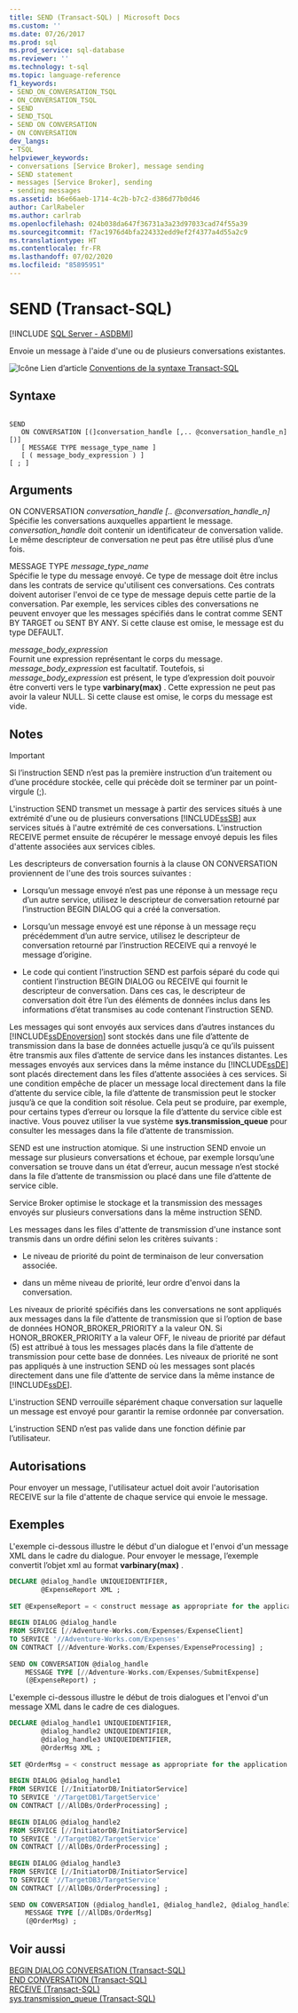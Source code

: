 ```yaml
---
title: SEND (Transact-SQL) | Microsoft Docs
ms.custom: ''
ms.date: 07/26/2017
ms.prod: sql
ms.prod_service: sql-database
ms.reviewer: ''
ms.technology: t-sql
ms.topic: language-reference
f1_keywords:
- SEND_ON_CONVERSATION_TSQL
- ON_CONVERSATION_TSQL
- SEND
- SEND_TSQL
- SEND ON CONVERSATION
- ON CONVERSATION
dev_langs:
- TSQL
helpviewer_keywords:
- conversations [Service Broker], message sending
- SEND statement
- messages [Service Broker], sending
- sending messages
ms.assetid: b6e66aeb-1714-4c2b-b7c2-d386d77b0d46
author: CarlRabeler
ms.author: carlrab
ms.openlocfilehash: 024b038da647f36731a3a23d97033cad74f55a39
ms.sourcegitcommit: f7ac1976d4bfa224332edd9ef2f4377a4d55a2c9
ms.translationtype: HT
ms.contentlocale: fr-FR
ms.lasthandoff: 07/02/2020
ms.locfileid: "85895951"
---
```

# <a name="send-transact-sql"></a>SEND (Transact-SQL)
[!INCLUDE [SQL Server - ASDBMI](../../includes/applies-to-version/sql-asdbmi.md)]

Envoie un message à l'aide d'une ou de plusieurs conversations existantes.  
  
![Icône Lien d’article](../../database-engine/configure-windows/media/topic-link.gif "Icône Lien d’article") [Conventions de la syntaxe Transact-SQL](../../t-sql/language-elements/transact-sql-syntax-conventions-transact-sql.md)  
  
## <a name="syntax"></a>Syntaxe  
  
```syntaxsql
  
SEND  
   ON CONVERSATION [(]conversation_handle [,.. @conversation_handle_n][)]  
   [ MESSAGE TYPE message_type_name ]  
   [ ( message_body_expression ) ]  
[ ; ]  
```  
  
## <a name="arguments"></a>Arguments  
ON CONVERSATION *conversation_handle [.. @conversation_handle_n]*  
Spécifie les conversations auxquelles appartient le message. *conversation_handle* doit contenir un identificateur de conversation valide. Le même descripteur de conversation ne peut pas être utilisé plus d’une fois.  
  
MESSAGE TYPE *message_type_name*  
Spécifie le type du message envoyé. Ce type de message doit être inclus dans les contrats de service qu'utilisent ces conversations. Ces contrats doivent autoriser l'envoi de ce type de message depuis cette partie de la conversation. Par exemple, les services cibles des conversations ne peuvent envoyer que les messages spécifiés dans le contrat comme SENT BY TARGET ou SENT BY ANY. Si cette clause est omise, le message est du type DEFAULT.  
  
*message_body_expression*  
Fournit une expression représentant le corps du message. *message_body_expression* est facultatif. Toutefois, si *message_body_expression* est présent, le type d’expression doit pouvoir être converti vers le type **varbinary(max)** . Cette expression ne peut pas avoir la valeur NULL. Si cette clause est omise, le corps du message est vide.  
  
## <a name="remarks"></a>Notes  
  
> [!IMPORTANT]  
>  Si l’instruction SEND n’est pas la première instruction d’un traitement ou d’une procédure stockée, celle qui précède doit se terminer par un point-virgule (;).  
  
L'instruction SEND transmet un message à partir des services situés à une extrémité d'une ou de plusieurs conversations [!INCLUDE[ssSB](../../includes/sssb-md.md)] aux services situés à l'autre extrémité de ces conversations. L'instruction RECEIVE permet ensuite de récupérer le message envoyé depuis les files d'attente associées aux services cibles.  
  
Les descripteurs de conversation fournis à la clause ON CONVERSATION proviennent de l'une des trois sources suivantes :  
  
- Lorsqu’un message envoyé n’est pas une réponse à un message reçu d’un autre service, utilisez le descripteur de conversation retourné par l’instruction BEGIN DIALOG qui a créé la conversation.  
  
- Lorsqu’un message envoyé est une réponse à un message reçu précédemment d’un autre service, utilisez le descripteur de conversation retourné par l’instruction RECEIVE qui a renvoyé le message d’origine.  
  
- Le code qui contient l’instruction SEND est parfois séparé du code qui contient l’instruction BEGIN DIALOG ou RECEIVE qui fournit le descripteur de conversation. Dans ces cas, le descripteur de conversation doit être l’un des éléments de données inclus dans les informations d’état transmises au code contenant l’instruction SEND.  
  
Les messages qui sont envoyés aux services dans d’autres instances du [!INCLUDE[ssDEnoversion](../../includes/ssdenoversion-md.md)] sont stockés dans une file d’attente de transmission dans la base de données actuelle jusqu’à ce qu’ils puissent être transmis aux files d’attente de service dans les instances distantes. Les messages envoyés aux services dans la même instance du [!INCLUDE[ssDE](../../includes/ssde-md.md)] sont placés directement dans les files d’attente associées à ces services. Si une condition empêche de placer un message local directement dans la file d’attente du service cible, la file d’attente de transmission peut le stocker jusqu’à ce que la condition soit résolue. Cela peut se produire, par exemple, pour certains types d’erreur ou lorsque la file d’attente du service cible est inactive. Vous pouvez utiliser la vue système **sys.transmission_queue** pour consulter les messages dans la file d’attente de transmission.  
  
SEND est une instruction atomique. Si une instruction SEND envoie un message sur plusieurs conversations et échoue, par exemple lorsqu’une conversation se trouve dans un état d’erreur, aucun message n’est stocké dans la file d’attente de transmission ou placé dans une file d’attente de service cible.  
  
Service Broker optimise le stockage et la transmission des messages envoyés sur plusieurs conversations dans la même instruction SEND.  
  
Les messages dans les files d'attente de transmission d'une instance sont transmis dans un ordre défini selon les critères suivants :  
  
- Le niveau de priorité du point de terminaison de leur conversation associée.  
  
- dans un même niveau de priorité, leur ordre d'envoi dans la conversation.  
  
Les niveaux de priorité spécifiés dans les conversations ne sont appliqués aux messages dans la file d’attente de transmission que si l’option de base de données HONOR_BROKER_PRIORITY a la valeur ON. Si HONOR_BROKER_PRIORITY a la valeur OFF, le niveau de priorité par défaut (5) est attribué à tous les messages placés dans la file d’attente de transmission pour cette base de données. Les niveaux de priorité ne sont pas appliqués à une instruction SEND où les messages sont placés directement dans une file d’attente de service dans la même instance de [!INCLUDE[ssDE](../../includes/ssde-md.md)].  
  
L'instruction SEND verrouille séparément chaque conversation sur laquelle un message est envoyé pour garantir la remise ordonnée par conversation.  
  
L’instruction SEND n’est pas valide dans une fonction définie par l’utilisateur.  
  
## <a name="permissions"></a>Autorisations  
Pour envoyer un message, l'utilisateur actuel doit avoir l'autorisation RECEIVE sur la file d'attente de chaque service qui envoie le message.  
  
## <a name="examples"></a>Exemples  
L'exemple ci-dessous illustre le début d'un dialogue et l'envoi d'un message XML dans le cadre du dialogue. Pour envoyer le message, l’exemple convertit l’objet xml au format **varbinary(max)** .  
  
```sql
DECLARE @dialog_handle UNIQUEIDENTIFIER,  
        @ExpenseReport XML ;  
  
SET @ExpenseReport = < construct message as appropriate for the application > ;  
  
BEGIN DIALOG @dialog_handle  
FROM SERVICE [//Adventure-Works.com/Expenses/ExpenseClient]  
TO SERVICE '//Adventure-Works.com/Expenses'  
ON CONTRACT [//Adventure-Works.com/Expenses/ExpenseProcessing] ;  
  
SEND ON CONVERSATION @dialog_handle  
    MESSAGE TYPE [//Adventure-Works.com/Expenses/SubmitExpense]  
    (@ExpenseReport) ;  
```  
  
L'exemple ci-dessous illustre le début de trois dialogues et l'envoi d'un message XML dans le cadre de ces dialogues.  
  
```sql
DECLARE @dialog_handle1 UNIQUEIDENTIFIER,  
        @dialog_handle2 UNIQUEIDENTIFIER,  
        @dialog_handle3 UNIQUEIDENTIFIER,  
        @OrderMsg XML ;  
  
SET @OrderMsg = < construct message as appropriate for the application > ;  
  
BEGIN DIALOG @dialog_handle1  
FROM SERVICE [//InitiatorDB/InitiatorService]  
TO SERVICE '//TargetDB1/TargetService'  
ON CONTRACT [//AllDBs/OrderProcessing] ;  
  
BEGIN DIALOG @dialog_handle2  
FROM SERVICE [//InitiatorDB/InitiatorService]  
TO SERVICE '//TargetDB2/TargetService'  
ON CONTRACT [//AllDBs/OrderProcessing] ;  
  
BEGIN DIALOG @dialog_handle3  
FROM SERVICE [//InitiatorDB/InitiatorService]  
TO SERVICE '//TargetDB3/TargetService'  
ON CONTRACT [//AllDBs/OrderProcessing] ;  
  
SEND ON CONVERSATION (@dialog_handle1, @dialog_handle2, @dialog_handle3)  
    MESSAGE TYPE [//AllDBs/OrderMsg]  
    (@OrderMsg) ;  
```  
  
## <a name="see-also"></a>Voir aussi  
[BEGIN DIALOG CONVERSATION &#40;Transact-SQL&#41;](../../t-sql/statements/begin-dialog-conversation-transact-sql.md)   
[END CONVERSATION &#40;Transact-SQL&#41;](../../t-sql/statements/end-conversation-transact-sql.md)   
[RECEIVE &#40;Transact-SQL&#41;](../../t-sql/statements/receive-transact-sql.md)   
[sys.transmission_queue &#40;Transact-SQL&#41;](../../relational-databases/system-catalog-views/sys-transmission-queue-transact-sql.md)  
  
  
